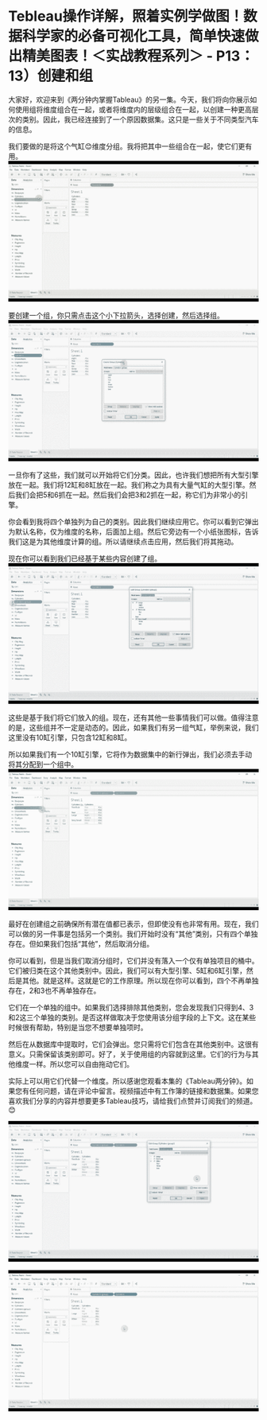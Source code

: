 # Tebleau操作详解，照着实例学做图！数据科学家的必备可视化工具，简单快速做出精美图表！＜实战教程系列＞ - P13：13）创建和组 

大家好，欢迎来到《两分钟内掌握Tableau》的另一集。今天，我们将向你展示如何使用组将维度组合在一起，或者将维度内的层级组合在一起，以创建一种更高层次的类别。因此，我已经连接到了一个原因数据集。这只是一些关于不同类型汽车的信息。

我们要做的是将这个气缸😊维度分组。我将把其中一些组合在一起，使它们更有用。![](img/d1d1ac086f0a048b3160080e3ac28376_1.png)

要创建一个组，你只需点击这个小下拉箭头，选择创建，然后选择组。![](img/d1d1ac086f0a048b3160080e3ac28376_3.png)

一旦你有了这些，我们就可以开始将它们分类。因此，也许我们想把所有大型引擎放在一起。我们将12缸和8缸放在一起。我们称之为具有大量气缸的大型引擎。然后我们会把5和6抓在一起。然后我们会把3和2抓在一起，称它们为非常小的引擎。

你会看到我将四个单独列为自己的类别。因此我们继续应用它。你可以看到它弹出为默认名称，仅为维度的名称，后面加上组。然后它旁边有一个小纸张图标，告诉我们这是为其他维度计算的组。所以请继续点击应用，然后我们将其拖动。

现在你可以看到我们已经基于某些内容创建了组。![](img/d1d1ac086f0a048b3160080e3ac28376_5.png)

这些是基于我们将它们放入的组。现在，还有其他一些事情我们可以做。值得注意的是，这些组并不一定是动态的。因此，如果我们有另一组气缸，举例来说，我们这里没有10缸引擎，只包含12缸和8缸。

所以如果我们有一个10缸引擎，它将作为数据集中的新行弹出，我们必须去手动将其分配到一个组中。![](img/d1d1ac086f0a048b3160080e3ac28376_7.png)

最好在创建组之前确保所有潜在值都已表示，但即使没有也非常有用。现在，我们可以做的另一件事是包括另一个类别。我们开始时没有“其他”类别，只有四个单独存在。但如果我们包括“其他”，然后取消分组。

你可以看到，但是当我们取消分组时，它们并没有落入一个仅有单独项目的桶中。它们被归类在这个其他类别中。因此，我们可以有大型引擎、5缸和6缸引擎，然后是其他。就是这样。这就是它的工作原理。所以现在你可以看到，四个不再单独存在，2和3也不再单独存在。

它们在一个单独的组中。如果我们选择排除其他类别，您会发现我们只得到4、3和2这三个单独的类别。是否这样做取决于您使用该分组字段的上下文。这在某些时候很有帮助，特别是当您不想要单独项时。

然后在从数据库中提取时，它们会弹出。您只需将它们包含在其他类别中。这很有意义。只需保留该类别即可。好了，关于使用组的内容就到这里。它们的行为与其他维度一样。所以您可以自由拖动它们。

实际上可以用它们代替一个维度。所以感谢您观看本集的《Tableau两分钟》。如果您有任何问题，请在评论中留言。视频描述中有工作簿的链接和数据集。如果您喜欢我们分享的内容并想要更多Tableau技巧，请给我们点赞并订阅我们的频道。😊

![](img/d1d1ac086f0a048b3160080e3ac28376_9.png)

![](img/d1d1ac086f0a048b3160080e3ac28376_10.png)
